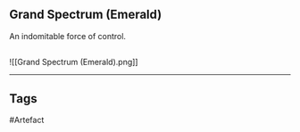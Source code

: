 ## Grand Spectrum (Emerald)
An indomitable force of control.
## 
![[Grand Spectrum (Emerald).png]]

---
## Tags
#Artefact